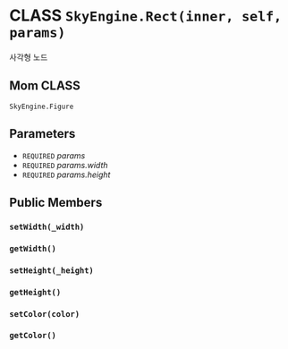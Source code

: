 # CLASS `SkyEngine.Rect(inner, self, params)`
사각형 노드

## Mom CLASS
`SkyEngine.Figure`

## Parameters
* `REQUIRED` *params*
* `REQUIRED` *params.width*
* `REQUIRED` *params.height*

## Public Members

### `setWidth(_width)`

### `getWidth()`

### `setHeight(_height)`

### `getHeight()`

### `setColor(color)`

### `getColor()`
